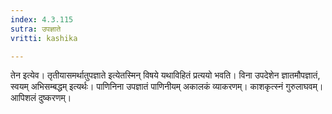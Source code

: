 ```yaml
---
index: 4.3.115
sutra: उपज्ञाते
vritti: kashika

---
```

तेन इत्येव। तृतीयासमर्थातुपज्ञाते इत्येतस्मिन् विषये यथाविहितं प्रत्ययो भवति। विना उपदेशेन ज्ञातमौपज्ञातं, स्वयम् अभिसम्बद्धम् इत्यर्थः। पाणिनिना उपज्ञातं पाणिनीयम् अकालकं व्याकरणम्। काशकृत्स्नं गुरुलाघवम्। आपिशलं दुष्करणम्।